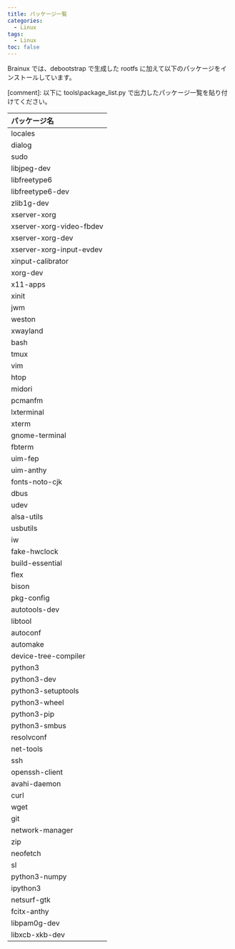 ```yaml
---
title: パッケージ一覧
categories:
  - Linux
tags:
  - Linux
toc: false
---
```


Brainux では、debootstrap で生成した rootfs に加えて以下のパッケージをインストールしています。

[comment]: 以下に tools\package_list.py で出力したパッケージ一覧を貼り付けてください。

|パッケージ名|
|:-|
|locales|
|dialog|
|sudo|
|libjpeg-dev|
|libfreetype6|
|libfreetype6-dev|
|zlib1g-dev|
|xserver-xorg|
|xserver-xorg-video-fbdev|
|xserver-xorg-dev|
|xserver-xorg-input-evdev|
|xinput-calibrator|
|xorg-dev|
|x11-apps|
|xinit|
|jwm|
|weston|
|xwayland|
|bash|
|tmux|
|vim|
|htop|
|midori|
|pcmanfm|
|lxterminal|
|xterm|
|gnome-terminal|
|fbterm|
|uim-fep|
|uim-anthy|
|fonts-noto-cjk|
|dbus|
|udev|
|alsa-utils|
|usbutils|
|iw|
|fake-hwclock|
|build-essential|
|flex|
|bison|
|pkg-config|
|autotools-dev|
|libtool|
|autoconf|
|automake|
|device-tree-compiler|
|python3|
|python3-dev|
|python3-setuptools|
|python3-wheel|
|python3-pip|
|python3-smbus|
|resolvconf|
|net-tools|
|ssh|
|openssh-client|
|avahi-daemon|
|curl|
|wget|
|git|
|network-manager|
|zip|
|neofetch|
|sl|
|python3-numpy|
|ipython3|
|netsurf-gtk|
|fcitx-anthy|
|libpam0g-dev|
|libxcb-xkb-dev|
